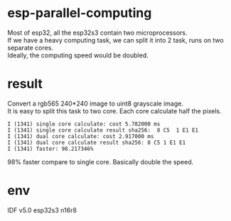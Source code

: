 # esp-parallel-computing
Most of esp32, all the esp32s3 contain two microprocessors.  
If we have a heavy computing task, we can split it into 2 task, runs on two separate cores.   
Ideally, the computing speed would be doubled.

# result
Convert a rgb565 240*240 image to uint8 grayscale image.  
It is easy to split this task to two core. Each core calculate half the pixels.
```
I (1341) single core calculate: cost 5.782000 ms
I (1341) single core calculate result sha256:  8 C5  1 E1 E1
I (1341) dual core calculate: cost 2.917000 ms
I (1341) dual core calculate result sha256: 8 C5 1 E1 E1
I (1341) faster: 98.217346%
```

98% faster compare to single core. Basically double the speed.

# env
IDF v5.0
esp32s3 n16r8